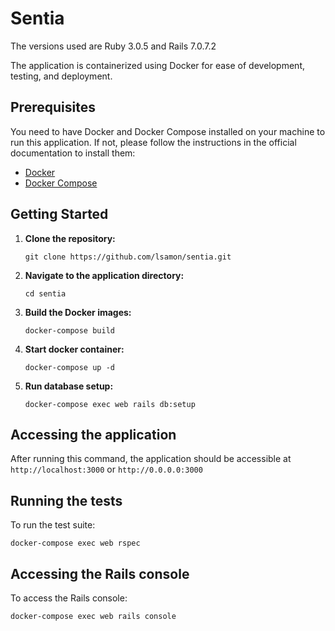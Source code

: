 # Sentia

The versions used are Ruby 3.0.5 and Rails 7.0.7.2

The application is containerized using Docker for ease of development, testing, and deployment.

## Prerequisites

You need to have Docker and Docker Compose installed on your machine to run this application. If not, please follow the instructions in the official documentation to install them:

- [Docker](https://docs.docker.com/get-docker/)
- [Docker Compose](https://docs.docker.com/compose/install/)

## Getting Started

1. **Clone the repository:**

    ```
    git clone https://github.com/lsamon/sentia.git
    ```

2. **Navigate to the application directory:**

    ```
    cd sentia
    ```

3. **Build the Docker images:**

    ```
    docker-compose build
    ```
4. **Start docker container:**
    ```
    docker-compose up -d
    ```

5. **Run database setup:**

    ```
    docker-compose exec web rails db:setup
    ```

## Accessing the application

After running this command, the application should be accessible at `http://localhost:3000` or `http://0.0.0.0:3000`

## Running the tests

To run the test suite:

```
docker-compose exec web rspec
```

## Accessing the Rails console

To access the Rails console:

```
docker-compose exec web rails console
```



